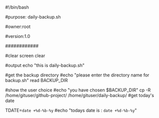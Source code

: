 #!/bin/bash

#purpose: daily-backup.sh

#owner:root

#version:1.0

############

#clear screen clear

#output echo "this is daily-backup.sh"

#get the backup directory 
#echo "please enter the directory name for backup.sh" read BACKUP_DIR

#show the user choice 
#echo "you have chosen $BACKUP_DIR"
cp -R /home/gituser/github-project/ /home/gituser/daily-backup/
#get today's date

 TDATE=`date +%d-%b-%y`
 #echo "todays date is : `date +%d-%b-%y`"

